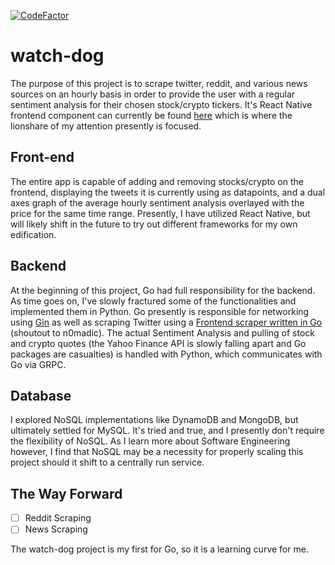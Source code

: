 [![CodeFactor](https://www.codefactor.io/repository/github/jonreesman/watch-dog/badge)](https://www.codefactor.io/repository/github/jonreesman/watch-dog)
# watch-dog
The purpose of this project is to scrape twitter, reddit, and various news sources on an hourly basis in order to provide the user with a regular sentiment analysis for their chosen stock/crypto tickers. It's React Native frontend component can currently be found [here](https://github.com/jonreesman/watch-dog-react) which is where the lionshare of my attention presently is focused.

## Front-end
The entire app is capable of adding and removing stocks/crypto on the frontend, displaying the tweets it is currently using as datapoints, and a dual axes graph of the average hourly sentiment analysis overlayed with the price for the same time range. Presently, I have utilized React Native, but will likely shift in the future to try out different frameworks for my own edification.

## Backend
At the beginning of this project, Go had full responsibility for the backend. As time goes on, I've slowly fractured some of the functionalities and implemented them in Python. Go presently is responsible for networking using [Gin](https://github.com/gin-gonic/gin) as well as scraping Twitter using a [Frontend scraper written in Go](https://github.com/n0madic/twitter-scraper) (shoutout to n0madic). The actual Sentiment Analysis and pulling of stock and crypto quotes (the Yahoo Finance API is slowly falling apart and Go packages are casualties) is handled with Python, which communicates with Go via GRPC.

## Database
I explored NoSQL implementations like DynamoDB and MongoDB, but ultimately settled for MySQL. It's tried and true, and I presently don't require the flexibility of NoSQL. As I learn more about Software Engineering however, I find that NoSQL may be a necessity for properly scaling this project should it shift to a centrally run service.

## The Way Forward
- [ ] Reddit Scraping
- [ ] News Scraping

The watch-dog project is my first for Go, so it is a learning curve for me.

